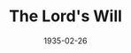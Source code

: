 ---
title: The Lord's Will
date: 1935-02-26
closing_date:
layout: productions
featured_image:
image_caption:
image_credit:
playbill:
Theatre: Theatre Jacksonville
cast:
- Negro Spirituals: Douglas Green
- Lem Adams: Joseph Marron
- Mary Adams: Winifred Snowden
- Mrs. Jones: Zide F. Broward
crew:
- Director: Margaret Pumpelly
---